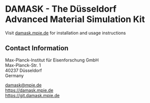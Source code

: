 # DAMASK - The Düsseldorf Advanced Material Simulation Kit

Visit [damask.mpie.de](https://damask.mpie.de) for installation and usage instructions

## Contact Information

Max-Planck-Institut für Eisenforschung GmbH  
Max-Planck-Str. 1  
40237 Düsseldorf  
Germany  

damask@mpie.de  
https://damask.mpie.de  
https://git.damask.mpie.de  

